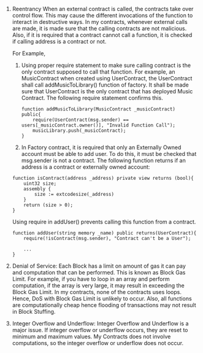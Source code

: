 1. Reentrancy
    When an external contract is called, the contracts take over control flow. This may cause the different invocations of the function to interact in destructive ways. In my contracts, whenever external calls
    are made, it is made sure that the calling contracts are not malicious. Also, if it is required that
    a contract cannot call a function, it is checked if calling address is a contract or not.

    For Example,
    
    1. Using proper require statement to make sure calling contract is the only contract supposed to call
        that function.
        For example, an MusicContract when created using UserContract, the UserContract shall call 
        addMusicToLibrary() function of factory. It shall be made sure that UserContract is the only contract that has deployed Music Contract. The following require statement confirms this.

        ```
        function addMusicToLibrary(MusicContract _musicContract) public{
            require(UserContract(msg.sender) == users[_musicContract.owner()], "Invalid Function Call");
            musicLibrary.push(_musicContract);
        }
        ```

    2. In Factory contract, it is required that only an Externally Owned account must be able to add user.
    To do this, it must be checked that msg.sender is not a contract.
    The following function returns if an address is a contract or externally owned account:

    ```
    function isContract(address _address) private view returns (bool){
        uint32 size;
        assembly {
            size := extcodesize(_address)
        }
        return (size > 0);
    }
    ```

    Using require in addUser() prevents calling this function from a contract.

    ```
    function addUser(string memory _name) public returns(UserContract){
        require(!isContract(msg.sender), "Contract can't be a User");
        
        ...
    }
    ```

2. Denial of Service: 
    Each Block has a limit on amount of gas it can pay and computation that can be performed. This is known as Block Gas Limit. For example, if you have to loop in an array and perform computation, if the array is very large, it may result in exceeding the Block Gas Limit. In my contracts, none of the contracts uses loops. Hence, DoS with Block Gas Limit is unlikely to occur. Also, all functions are computationally cheap hence flooding of transactions may not result in Block Stuffing.

3. Integer Overflow and Underflow:
    Integer Overflow and Underflow is a major issue. If integer overflow or underflow occurs, they are reset to minimum and maximum values. My Contracts does not involve computations, so the integer overflow or underflow does not occur.